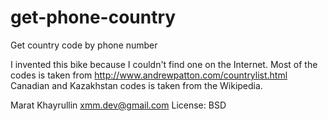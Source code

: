get-phone-country
=================

Get country code by phone number

I invented this bike because I couldn't find one on the Internet.
Most of the codes is taken from http://www.andrewpatton.com/countrylist.html
Canadian and Kazakhstan codes is taken from the Wikipedia.

Marat Khayrullin <xmm.dev@gmail.com>
License: BSD
